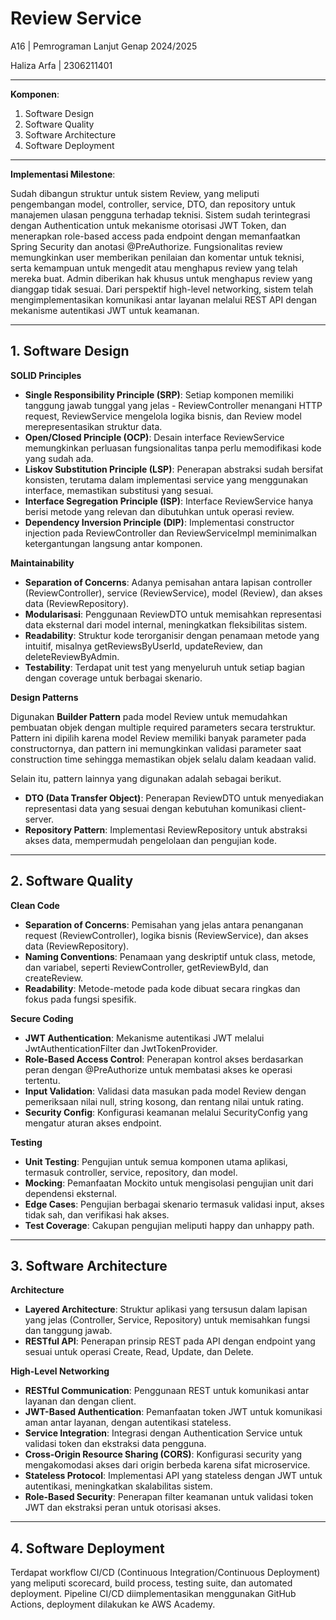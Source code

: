 # Review Service

A16 | Pemrograman Lanjut Genap 2024/2025

Haliza Arfa | 2306211401

---

**Komponen**:
1. Software Design
2. Software Quality
3. Software Architecture
4. Software Deployment

---

**Implementasi Milestone**:

Sudah dibangun struktur untuk sistem Review, yang meliputi pengembangan model, controller, service, DTO, dan repository untuk manajemen ulasan pengguna terhadap teknisi.
Sistem sudah terintegrasi dengan Authentication untuk mekanisme otorisasi JWT Token, dan menerapkan role-based access pada endpoint dengan memanfaatkan Spring Security dan anotasi @PreAuthorize.
Fungsionalitas review memungkinkan user memberikan penilaian dan komentar untuk teknisi, serta kemampuan untuk mengedit atau menghapus review yang telah mereka buat. Admin diberikan hak khusus untuk menghapus review yang dianggap tidak sesuai.
Dari perspektif high-level networking, sistem telah mengimplementasikan komunikasi antar layanan melalui REST API dengan mekanisme autentikasi JWT untuk keamanan.

---

## 1. **Software Design**

**SOLID Principles**

- **Single Responsibility Principle (SRP)**: Setiap komponen memiliki tanggung jawab tunggal yang jelas - ReviewController menangani HTTP request, ReviewService mengelola logika bisnis, dan Review model merepresentasikan struktur data.
- **Open/Closed Principle (OCP)**: Desain interface ReviewService memungkinkan perluasan fungsionalitas tanpa perlu memodifikasi kode yang sudah ada.
- **Liskov Substitution Principle (LSP)**: Penerapan abstraksi sudah bersifat konsisten, terutama dalam implementasi service yang menggunakan interface, memastikan substitusi yang sesuai.
- **Interface Segregation Principle (ISP)**: Interface ReviewService hanya berisi metode yang relevan dan dibutuhkan untuk operasi review.
- **Dependency Inversion Principle (DIP)**: Implementasi constructor injection pada ReviewController dan ReviewServiceImpl meminimalkan ketergantungan langsung antar komponen.

**Maintainability**

- **Separation of Concerns**: Adanya pemisahan antara lapisan controller (ReviewController), service (ReviewService), model (Review), dan akses data (ReviewRepository).
- **Modularisasi**: Penggunaan ReviewDTO untuk memisahkan representasi data eksternal dari model internal, meningkatkan fleksibilitas sistem.
- **Readability**: Struktur kode terorganisir dengan penamaan metode yang intuitif, misalnya getReviewsByUserId, updateReview, dan deleteReviewByAdmin.
- **Testability**: Terdapat unit test yang menyeluruh untuk setiap bagian dengan coverage untuk berbagai skenario.

**Design Patterns**

Digunakan **Builder Pattern** pada model Review untuk memudahkan pembuatan objek dengan multiple required parameters secara terstruktur.
Pattern ini dipilih karena model Review memiliki banyak parameter pada constructornya, dan pattern ini memungkinkan validasi parameter saat construction time sehingga memastikan objek selalu dalam keadaan valid.

Selain itu, pattern lainnya yang digunakan adalah sebagai berikut.
- **DTO (Data Transfer Object)**: Penerapan ReviewDTO untuk menyediakan representasi data yang sesuai dengan kebutuhan komunikasi client-server.
- **Repository Pattern**: Implementasi ReviewRepository untuk abstraksi akses data, mempermudah pengelolaan dan pengujian kode.

---

## 2. **Software Quality**

**Clean Code**
- **Separation of Concerns**: Pemisahan yang jelas antara penanganan request (ReviewController), logika bisnis (ReviewService), dan akses data (ReviewRepository).
- **Naming Conventions**: Penamaan yang deskriptif untuk class, metode, dan variabel, seperti ReviewController, getReviewById, dan createReview.
- **Readability**: Metode-metode pada kode dibuat secara ringkas dan fokus pada fungsi spesifik.

**Secure Coding**
- **JWT Authentication**: Mekanisme autentikasi JWT melalui JwtAuthenticationFilter dan JwtTokenProvider.
- **Role-Based Access Control**: Penerapan kontrol akses berdasarkan peran dengan @PreAuthorize untuk membatasi akses ke operasi tertentu.
- **Input Validation**: Validasi data masukan pada model Review dengan pemeriksaan nilai null, string kosong, dan rentang nilai untuk rating.
- **Security Config**: Konfigurasi keamanan melalui SecurityConfig yang mengatur aturan akses endpoint.

**Testing**
- **Unit Testing**: Pengujian untuk semua komponen utama aplikasi, termasuk controller, service, repository, dan model.
- **Mocking**: Pemanfaatan Mockito untuk mengisolasi pengujian unit dari dependensi eksternal.
- **Edge Cases**: Pengujian berbagai skenario termasuk validasi input, akses tidak sah, dan verifikasi hak akses.
- **Test Coverage**: Cakupan pengujian meliputi happy dan unhappy path.

---

## 3. **Software Architecture**

**Architecture**
- **Layered Architecture**: Struktur aplikasi yang tersusun dalam lapisan yang jelas (Controller, Service, Repository) untuk memisahkan fungsi dan tanggung jawab.
- **RESTful API**: Penerapan prinsip REST pada API dengan endpoint yang sesuai untuk operasi Create, Read, Update, dan Delete.

**High-Level Networking**
- **RESTful Communication**: Penggunaan REST untuk komunikasi antar layanan dan dengan client.
- **JWT-Based Authentication**: Pemanfaatan token JWT untuk komunikasi aman antar layanan, dengan autentikasi stateless.
- **Service Integration**: Integrasi dengan Authentication Service untuk validasi token dan ekstraksi data pengguna.
- **Cross-Origin Resource Sharing (CORS)**: Konfigurasi security yang mengakomodasi akses dari origin berbeda karena sifat microservice.
- **Stateless Protocol**: Implementasi API yang stateless dengan JWT untuk autentikasi, meningkatkan skalabilitas sistem.
- **Role-Based Security**: Penerapan filter keamanan untuk validasi token JWT dan ekstraksi peran untuk otorisasi akses.

---

## 4. **Software Deployment**

Terdapat workflow CI/CD (Continuous Integration/Continuous Deployment) yang meliputi scorecard, build process, testing suite, dan automated deployment.
Pipeline CI/CD diimplementasikan menggunakan GitHub Actions, deployment dilakukan ke AWS Academy.
